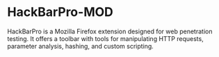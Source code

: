 # HackBarPro-MOD
HackBarPro is a Mozilla Firefox extension designed for web penetration testing. It offers a toolbar with tools for manipulating HTTP requests, parameter analysis, hashing, and custom scripting.
